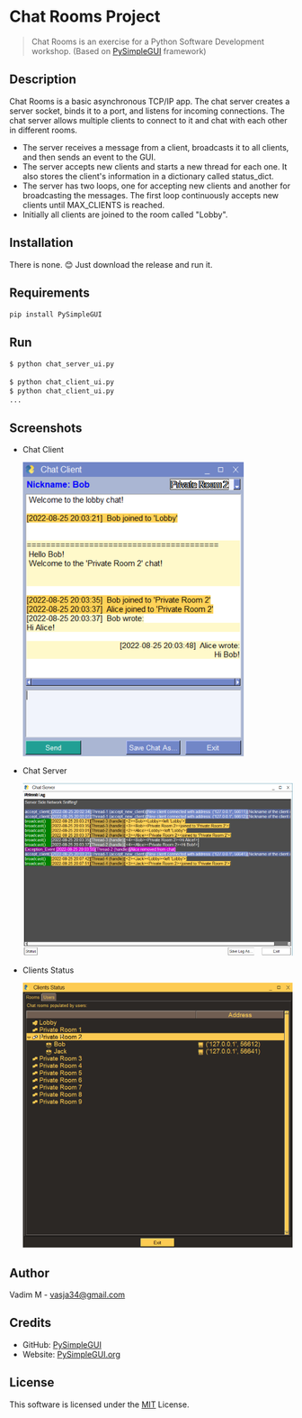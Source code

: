 # Chat Rooms Project

> Chat Rooms is an exercise for a Python Software Development workshop. (Based on [PySimpleGUI](https://github.com/PySimpleGUI) framework)

## Description

Chat Rooms is a basic asynchronous TCP/IP app. The chat server creates a server socket, binds it to a port, and listens for incoming connections. The chat server allows multiple clients to connect to it and chat with each other in different rooms.

* The server receives a message from a client, broadcasts it to all clients, and then sends an event to the GUI.
* The server accepts new clients and starts a new thread for each one. It also stores the client's information in a dictionary called status_dict.
* The server has two loops, one for accepting new clients and another for broadcasting the messages. The first loop continuously accepts new clients until MAX_CLIENTS is reached.
* Initially all clients are joined to the room called "Lobby".

## Installation

There is none. 😊 Just download the release and run it.

## Requirements

```shell
pip install PySimpleGUI
```

## Run

```shell
$ python chat_server_ui.py

$ python chat_client_ui.py
$ python chat_client_ui.py
...
```

## Screenshots

- Chat Client

  ![Chat Client](screenshots/Client.png?raw=true)
- Chat Server

  ![Chat Server](screenshots/Server.png)
- Clients Status

  ![Chat Status](screenshots/Status.png)

## Author

Vadim M - vasja34@gmail.com

## Credits

- GitHub: [PySimpleGUI](https://github.com/PySimpleGUI)
- Website: [PySimpleGUI.org](https://PySimpleGUI.org)

## License

This software is licensed under the [MIT](LICENSE) License.
